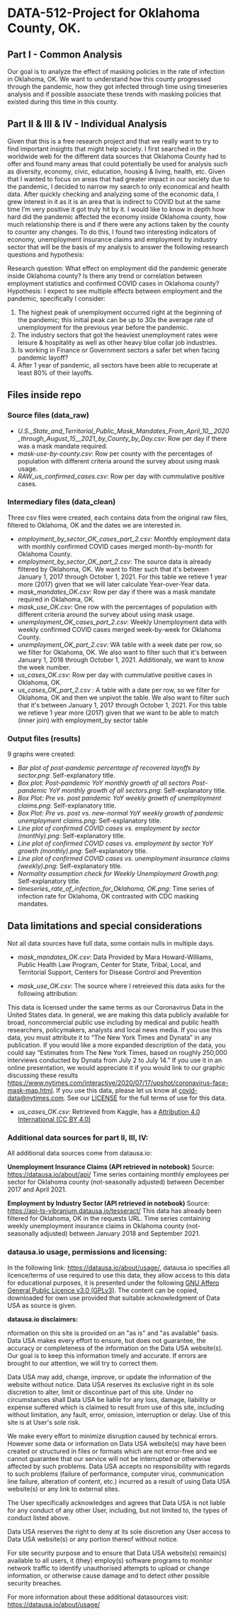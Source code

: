 # DATA-512-Project for Oklahoma County, OK.

## Part I - Common Analysis

Our goal is to analyze the effect of masking policies in the rate of infection in Oklahoma, OK. We want to understand how this county progressed through the pandemic, how they got infected through time using timeseries analysis and if possible associate these trends with masking policies that existed during this time in this county. 

## Part II & III & IV - Individual Analysis

Given that this is a free research project and that we really want to try to find important insights that might help society. I first searched in the worldwide web for the different data sources that Oklahoma County had to offer and found many areas that could potentially be used for analysis such as diversity, economy, civic, education, housing & living, health, etc. Given that I wanted to focus on areas that had greater impact in our society due to the pandemic, I decided to narrow my search to only economical and health data. After quickly checking and analyzing some of the economic data, I grew interest in it as it is an area that is indirect to COVID but at the same time I’m very positive it got truly hit by it. I would like to know in depth how hard did the pandemic affected the economy inside Oklahoma county, how much relationship there is and if there were any actions taken by the county to counter any changes. To do this, I found two interesting indicators of economy, unemployment insurance claims and employment by industry sector that will be the basis of my analysis to answer the following research questions and hypothesis:

Research question: What effect on employment did the pandemic generate inside Oklahoma county? Is there any trend or correlation between employment statistics and confirmed COVID cases in Oklahoma county?
Hypothesis: I expect to see multiple effects between employment and the pandemic, specifically I consider:
1.	The highest peak of unemployment occurred right at the beginning of the pandemic; this initial peak can be up to 30x the average rate of unemployment for the previous year before the pandemic.
2.	The industry sectors that got the heaviest unemployment rates were leisure & hospitality as well as other heavy blue collar job industries.
3.	Is working in Finance or Government sectors a safer bet when facing pandemic layoff?
4.	After 1 year of pandemic, all sectors have been able to recuperate at least 80% of their layoffs.

## Files inside repo
### Source files (data_raw)
- *U.S._State_and_Territorial_Public_Mask_Mandates_From_April_10__2020_through_August_15__2021_by_County_by_Day.csv*: 
Row per day if there was a mask mandate required. 
- *mask-use-by-county.csv*:
Row per county with the percentages of population with different criteria around the survey about using mask usage.
- *RAW_us_confirmed_cases.csv*:
Row per day with cummulative positive cases.


### Intermediary files (data_clean)

Three csv files were created, each contains data from the original raw files, filtered to Oklahoma, OK and the dates we are interested in. 

- *employment_by_sector_OK_cases_part_2.csv*: Monthly employment data with monthly confirmed COVID cases merged month-by-month for Oklahoma County.
- *employment_by_sector_OK_part_2.csv*: The source data is already filtered by Oklahoma, OK. We want to filter such that it's between January 1, 2017 through October 1, 2021. For this table we retieve 1 year more (2017) given that we will later calculate Year-over-Year data.
- *mask_mandates_OK.csv*: Row per day if there was a mask mandate required in Oklahoma, OK.   
- *mask_use_OK.csv*: One row with the percentages of population with different criteria around the survey about using mask usage. 
- *unemployment_OK_cases_part_2.csv*: Weekly Unemployment data with weekly confirmed COVID cases merged week-by-week for Oklahoma County.
- *unemployment_OK_part_2.csv*: WA table with a week date per row, so we filter for Oklahoma, OK. We also want to filter such that it's between January 1, 2018 through October 1, 2021. Additionaly, we want to know the week number.
- *us_cases_OK.csv*: Row per day with cummulative positive cases in Oklahoma, OK. 
- *us_cases_OK_part_2.csv* : A table with a date per row, so we filter for Oklahoma, OK and then we unpivot the table. We also want to filter such that it's between January 1, 2017 through October 1, 2021. For this table we retieve 1 year more (2017) given that we want to be able to match (inner join) with employment_by sector table

### Output files (results)

9 graphs were created:

- *Bar plot of post-pandemic percentage of recovered layoffs by sector.png*: Self-explanatory title.
- *Box plot: Post-pandemic YoY monthly growth of all sectors Post-pandemic YoY monthly growth of all sectors.png*: Self-explanatory title.
- *Box Plot: Pre vs. post pandemic YoY weekly growth of unemployment claims.png*: Self-explanatory title.
- *Box Plot: Pre vs. post vs. new-normal YoY weekly growth of pandemic unemployment claims.png*: Self-explanatory title.
- *Line plot of confirmed COVID cases vs. employment by sector (monthly).png*: Self-explanatory title.
- *Line plot of confirmed COVID cases vs. employment by sector YoY growth (monthly).png*: Self-explanatory title.
- *Line plot of confirmed COVID cases vs. unemployment insurance claims (weekly).png*: Self-explanatory title.
- *Normality assumption check for Weekly Unemployment Growth.png*: Self-explanatory title.
- *timeseries_rate_of_infection_for_Oklahoma, OK.png*: Time series of infection rate for Oklahoma, OK contrasted with CDC masking mandates. 
## Data limitations and special considerations

Not all data sources have full data, some contain nulls in multiple days.  

- *mask_mandates_OK.csv*: 
Data Provided by
Mara Howard-Williams, Public Health Law Program, Center for State, Tribal, Local, and Territorial Support, Centers for Disease Control and Prevention

- *mask_use_OK.csv*:
The source where I retreieved this data asks for the following attribution:
 
 This data is licensed under the same terms as our Coronavirus Data in the United States data. In general, we are making this data publicly available for broad, noncommercial public use including by medical and public health researchers, policymakers, analysts and local news media.
If you use this data, you must attribute it to “The New York Times and Dynata” in any publication. If you would like a more expanded description of the data, you could say “Estimates from The New York Times, based on roughly 250,000 interviews conducted by Dynata from July 2 to July 14.”
If you use it in an online presentation, we would appreciate it if you would link to our graphic discussing these results https://www.nytimes.com/interactive/2020/07/17/upshot/coronavirus-face-mask-map.html.
If you use this data, please let us know at covid-data@nytimes.com.
See our [LICENSE](https://github.com/nytimes/covid-19-data/blob/master/LICENSE) for the full terms of use for this data.

- *us_cases_OK.csv*:
Retrieved from Kaggle, has a [Attribution 4.0 International (CC BY 4.0) ](https://creativecommons.org/licenses/by/4.0/)

### Additional data sources for part II, III, IV:

All additional data sources come from datausa.io: 

**Unemployment Insurance Claims (API retrieved in notebook)**
Source: https://datausa.io/about/api/
Time series containing monthly employees per sector for Oklahoma county (not-seasonally adjusted) between December 2017 and April 2021. 

**Employment by Industry Sector (API retrieved in notebook)**
Source: https://api-ts-vibranium.datausa.io/tesseract/ This data has already been filtered for Oklahoma, OK in the requests URL.
Time series containing weekly unemployment insurance claims in Oklahoma county (not-seasonally adjusted) between January 2018 and September 2021.

### datausa.io usage, permissions and licensing:

In the following link: https://datausa.io/about/usage/, datausa.io specifies all licence/terms of use required to use this data, they allow access to this data for educational purposes, it is presented under the following [GNU Affero General Public Licence v3.0 (GPLv3)](https://www.gnu.org/licenses/agpl-3.0.txt). The content can be copied, downloaded for own use provided that suitable acknowledgment of Data USA as source is given.

**datausa.io disclaimers:**

nformation on this site is provided on an "as is" and "as available" basis. Data USA makes every effort to ensure, but does not guarantee, the accuracy or completeness of the information on the Data USA website(s). Our goal is to keep this information timely and accurate. If errors are brought to our attention, we will try to correct them.

Data USA may add, change, improve, or update the information of the website without notice. Data USA reserves its exclusive right in its sole discretion to alter, limit or discontinue part of this site. Under no circumstances shall Data USA be liable for any loss, damage, liability or expense suffered which is claimed to result from use of this site, including without limitation, any fault, error, omission, interruption or delay. Use of this site is at User's sole risk.

We make every effort to minimize disruption caused by technical errors. However some data or information on Data USA website(s) may have been created or structured in files or formats which are not error-free and we cannot guarantee that our service will not be interrupted or otherwise affected by such problems. Data USA accepts no responsibility with regards to such problems (failure of performance, computer virus, communication line failure, alteration of content, etc.) incurred as a result of using Data USA website(s) or any link to external sites.

The User specifically acknowledges and agrees that Data USA is not liable for any conduct of any other User, including, but not limited to, the types of conduct listed above.

Data USA reserves the right to deny at its sole discretion any User access to Data USA website(s) or any portion thereof without notice.

For site security purpose and to ensure that Data USA website(s) remain(s) available to all users, it (they) employ(s) software programs to monitor network traffic to identify unauthorised attempts to upload or change information, or otherwise cause damage and to detect other possible security breaches.

For more information about these additional datasources visit: https://datausa.io/about/usage/
